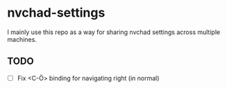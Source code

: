 # nvchad-settings
I mainly use this repo as a way for sharing nvchad settings across multiple machines. 

## TODO
- [ ] Fix <C-Ö> binding for navigating right (in normal)

